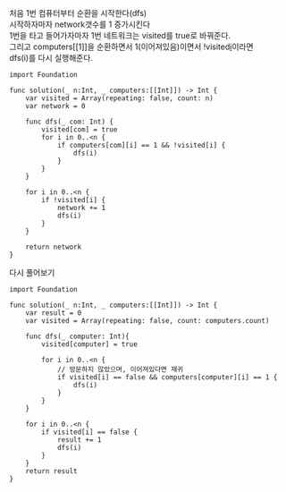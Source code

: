 처음 1번 컴퓨터부터 순환을 시작한다(dfs)   
시작하자마자 network갯수를 1 증가시킨다   
1번을 타고 들어가자마자 1번 네트워크는 visited를 true로 바꿔준다.   
그리고 computers[[1]]을 순환하면서 1(이어져있음)이면서 !visited[i](방문한적없음)이라면   
dfs(i)를 다시 실행해준다.  
```
import Foundation

func solution(_ n:Int, _ computers:[[Int]]) -> Int {
    var visited = Array(repeating: false, count: n)
    var network = 0
    
    func dfs(_ com: Int) {
        visited[com] = true
        for i in 0..<n {
            if computers[com][i] == 1 && !visited[i] {
                dfs(i)
            }
        }
    }
    
    for i in 0..<n {
        if !visited[i] {
            network += 1
            dfs(i)
        }
    }
    
    return network
}
```
다시 풀어보기   
```
import Foundation

func solution(_ n:Int, _ computers:[[Int]]) -> Int {
    var result = 0
    var visited = Array(repeating: false, count: computers.count)
    
    func dfs(_ computer: Int){
        visited[computer] = true
        
        for i in 0..<n {
            // 방문하지 않았으며, 이어져있다면 재귀
            if visited[i] == false && computers[computer][i] == 1 {
                dfs(i)
            }
        }
    }
    
    for i in 0..<n {
        if visited[i] == false {
            result += 1
            dfs(i)
        }
    }
    return result
}
```
